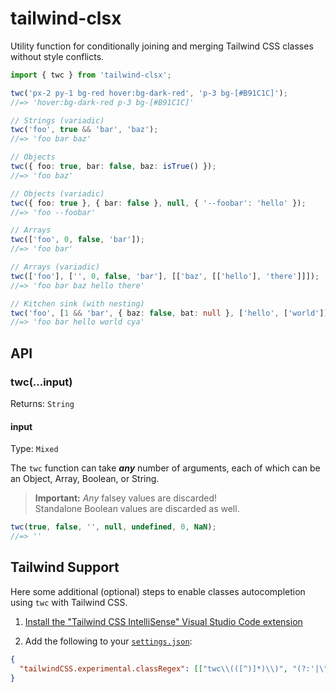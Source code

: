 # tailwind-clsx

Utility function for conditionally joining and merging Tailwind CSS classes without style conflicts.

```ts
import { twc } from 'tailwind-clsx';

twc('px-2 py-1 bg-red hover:bg-dark-red', 'p-3 bg-[#B91C1C]');
//=> 'hover:bg-dark-red p-3 bg-[#B91C1C]'

// Strings (variadic)
twc('foo', true && 'bar', 'baz');
//=> 'foo bar baz'

// Objects
twc({ foo: true, bar: false, baz: isTrue() });
//=> 'foo baz'

// Objects (variadic)
twc({ foo: true }, { bar: false }, null, { '--foobar': 'hello' });
//=> 'foo --foobar'

// Arrays
twc(['foo', 0, false, 'bar']);
//=> 'foo bar'

// Arrays (variadic)
twc(['foo'], ['', 0, false, 'bar'], [['baz', [['hello'], 'there']]]);
//=> 'foo bar baz hello there'

// Kitchen sink (with nesting)
twc('foo', [1 && 'bar', { baz: false, bat: null }, ['hello', ['world']]], 'cya');
//=> 'foo bar hello world cya'
```

## API

### twc(...input)

Returns: `String`

#### input

Type: `Mixed`

The `twc` function can take **_any_** number of arguments, each of which can be an Object, Array, Boolean, or String.

> **Important:** _Any_ falsey values are discarded!<br>Standalone Boolean values are discarded as well.

```js
twc(true, false, '', null, undefined, 0, NaN);
//=> ''
```

## Tailwind Support

Here some additional (optional) steps to enable classes autocompletion using `twc` with Tailwind CSS.

1. [Install the "Tailwind CSS IntelliSense" Visual Studio Code extension](https://marketplace.visualstudio.com/items?itemName=bradlc.vscode-tailwindcss)

2. Add the following to your [`settings.json`](https://code.visualstudio.com/docs/getstarted/settings):

```json
{
  "tailwindCSS.experimental.classRegex": [["twc\\(([^)]*)\\)", "(?:'|\"|`)([^']*)(?:'|\"|`)"]]
}
```
